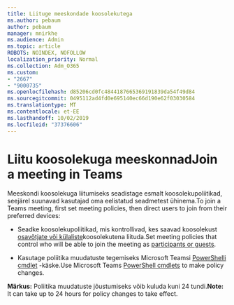 ```yaml
---
title: Liituge meeskondade koosolekutega
ms.author: pebaum
author: pebaum
manager: mnirkhe
ms.audience: Admin
ms.topic: article
ROBOTS: NOINDEX, NOFOLLOW
localization_priority: Normal
ms.collection: Adm_O365
ms.custom:
- "2667"
- "9000735"
ms.openlocfilehash: d85206cd0fc4844187665369191839da54f49d84
ms.sourcegitcommit: 0495112ad4fd0e695140ec66d190e62f03030584
ms.translationtype: MT
ms.contentlocale: et-EE
ms.lasthandoff: 10/02/2019
ms.locfileid: "37376606"
---
```

# <a name="join-a-meeting-in-teams"></a><span data-ttu-id="6ac74-102">Liitu koosolekuga meeskonnad</span><span class="sxs-lookup"><span data-stu-id="6ac74-102">Join a meeting in Teams</span></span>

<span data-ttu-id="6ac74-103">Meeskondi koosolekuga liitumiseks seadistage esmalt koosolekupoliitikad, seejärel suunavad kasutajad oma eelistatud seadmetest ühinema.</span><span class="sxs-lookup"><span data-stu-id="6ac74-103">To join a Teams meeting, first set meeting policies, then direct users to join from their preferred devices:</span></span>

- <span data-ttu-id="6ac74-104">Seadke koosolekupoliitikad, mis kontrollivad, kes saavad koosolekust [osavõtjate või külaliste](https://docs.microsoft.com/microsoftteams/meeting-policies-in-teams#meeting-policy-settings---participants--guests)koosolekutena liituda.</span><span class="sxs-lookup"><span data-stu-id="6ac74-104">Set meeting policies that control who will be able to join the meeting as [participants or guests](https://docs.microsoft.com/microsoftteams/meeting-policies-in-teams#meeting-policy-settings---participants--guests).</span></span> 

- <span data-ttu-id="6ac74-105">Kasutage poliitika muudatuste tegemiseks Microsoft Teamsi [PowerShelli cmdlet](https://docs.microsoft.com/en-us/microsoftteams/teams-powershell-overview) -käske.</span><span class="sxs-lookup"><span data-stu-id="6ac74-105">Use Microsoft Teams [PowerShell cmdlets](https://docs.microsoft.com/en-us/microsoftteams/teams-powershell-overview) to make policy changes.</span></span>    

<span data-ttu-id="6ac74-106">**Märkus:** Poliitika muudatuste jõustumiseks võib kuluda kuni 24 tundi.</span><span class="sxs-lookup"><span data-stu-id="6ac74-106">**Note:** It can take up to 24 hours for policy changes to take effect.</span></span>